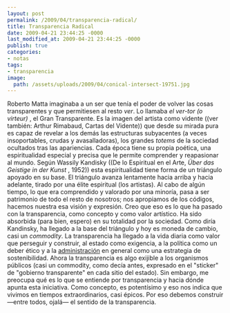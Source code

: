 ```yaml
---
layout: post
permalink: /2009/04/transparencia-radical/
title: Transparencia Radical
date: 2009-04-21 23:44:25 -0000
last_modified_at: 2009-04-21 23:44:25 -0000
publish: true
categories:
- notas
tags:
- transparencia
image:
  path: /assets/uploads/2009/04/conical-intersect-19751.jpg
---
```


 Roberto Matta imaginaba a un ser que tenía el poder de volver las cosas transparentes y que permitiesen al resto _ver_. Lo llamaba _el ver-tor (o virteur)_ , el Gran Transparente. Es la imagen del artista como vidente ((ver también: Arthur Rimabaud, Cartas del Vidente)) que desde su mirada pura es capaz de revelar a los demás las estructuras subyacentes (a veces insoportables, crudas y avasalladoras), los grandes _totems_ de la sociedad ocultados tras las apariencias. Cada época tiene su propia poética, una espiritualidad especial y precisa que le permite comprender y reapasionar al mundo. Según Wassily Kandisky ((De lo Espiritual en el Arte, _Über das Geistige in der Kunst_ , 1952)) esta espiritualidad tiene forma de un triángulo apoyado en su base. El triángulo avanza lentamente hacia arriba y hacia adelante, tirado por una élite espiritual (los artistas). Al cabo de algún tiempo, lo que era comprendido y valorado por una minoría, pasa a ser patrimonio de todo el resto de nosotros; nos apropiamos de los códigos, hacemos nuestra esa visión y expresión. Creo que eso es lo que ha pasado con la transparencia, como concepto y como valor artístico. Ha sido absorbida (para bien, espero) en su totalidad por la sociedad. Como diría Kandinsky, ha llegado a la base del triángulo y hoy es moneda de cambio, casi un _commodity_. La transparencia ha llegado a la vida diaria como valor que perseguir y construir, al estado como exigencia, a la política como un deber ético y a la [administración](http://en.wikipedia.org/wiki/Radical_transparency "Concepto ya reconocido en inglés, ver definición de Wikipedia") en general como una estrategia de sostenibilidad. Ahora la transparencia es algo exijible a los organismos públicos (casi un commodity, como decía antes, expresado en el "sticker" de "gobierno transparente" en cada sitio del estado). Sin embargo, me preocupa qué es lo que se entiende por transparencia y hacia dónde apunta esta iniciativa. Como concepto, es potentísimo y eso nos indica que vivimos en tiempos extraordinarios, casi épicos. Por eso debemos construir —entre todos, ojalá— el sentido de la transparencia.
